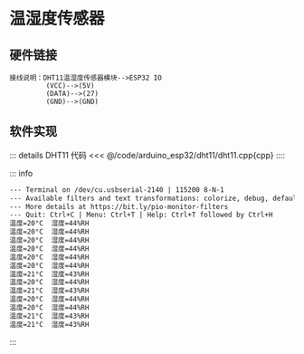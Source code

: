 # 温湿度传感器



## 硬件链接

```
接线说明：DHT11温湿度传感器模块-->ESP32 IO
         (VCC)-->(5V)
         (DATA)-->(27)
         (GND)-->(GND)
```


## 软件实现

::: details DHT11 代码
<<< @/code/arduino_esp32/dht11/dht11.cpp{cpp}
::::


::: info
```md
--- Terminal on /dev/cu.usbserial-2140 | 115200 8-N-1
--- Available filters and text transformations: colorize, debug, default, direct, esp32_exception_decoder, hexlify, log2file, nocontrol, printable, send_on_enter, time
--- More details at https://bit.ly/pio-monitor-filters
--- Quit: Ctrl+C | Menu: Ctrl+T | Help: Ctrl+T followed by Ctrl+H
温度=20°C  湿度=44%RH
温度=20°C  湿度=44%RH
温度=20°C  湿度=44%RH
温度=20°C  湿度=44%RH
温度=20°C  湿度=44%RH
温度=20°C  湿度=44%RH
温度=21°C  湿度=43%RH
温度=20°C  湿度=44%RH
温度=21°C  湿度=43%RH
温度=20°C  湿度=44%RH
温度=20°C  湿度=44%RH
温度=21°C  湿度=43%RH
温度=21°C  湿度=43%RH
```
:::